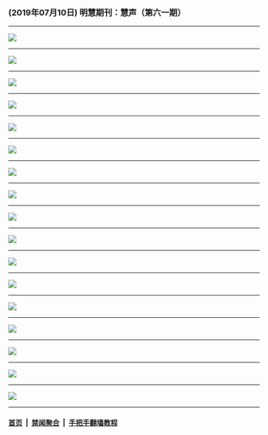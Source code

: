 ### (2019年07月10日) 明慧期刊：慧声（第六一期）

---

<img src="http://qikan.minghui.org/mhqkpage/qikanimage/2019/07/09/huisheng-61-read-online1.png"/><hr/>
<img src="http://qikan.minghui.org/mhqkpage/qikanimage/2019/07/09/huisheng-61-read-online2.png"/><hr/>
<img src="http://qikan.minghui.org/mhqkpage/qikanimage/2019/07/09/huisheng-61-read-online3.png"/><hr/>
<img src="http://qikan.minghui.org/mhqkpage/qikanimage/2019/07/09/huisheng-61-read-online4.png"/><hr/>
<img src="http://qikan.minghui.org/mhqkpage/qikanimage/2019/07/09/huisheng-61-read-online5.png"/><hr/>
<img src="http://qikan.minghui.org/mhqkpage/qikanimage/2019/07/09/huisheng-61-read-online6.png"/><hr/>
<img src="http://qikan.minghui.org/mhqkpage/qikanimage/2019/07/09/huisheng-61-read-online7.png"/><hr/>
<img src="http://qikan.minghui.org/mhqkpage/qikanimage/2019/07/09/huisheng-61-read-online8.png"/><hr/>
<img src="http://qikan.minghui.org/mhqkpage/qikanimage/2019/07/09/huisheng-61-read-online9.png"/><hr/>
<img src="http://qikan.minghui.org/mhqkpage/qikanimage/2019/07/09/huisheng-61-read-online10.png"/><hr/>
<img src="http://qikan.minghui.org/mhqkpage/qikanimage/2019/07/09/huisheng-61-read-online11.png"/><hr/>
<img src="http://qikan.minghui.org/mhqkpage/qikanimage/2019/07/09/huisheng-61-read-online12.png"/><hr/>
<img src="http://qikan.minghui.org/mhqkpage/qikanimage/2019/07/09/huisheng-61-read-online13.png"/><hr/>
<img src="http://qikan.minghui.org/mhqkpage/qikanimage/2019/07/09/huisheng-61-read-online14.png"/><hr/>
<img src="http://qikan.minghui.org/mhqkpage/qikanimage/2019/07/09/huisheng-61-read-online15.png"/><hr/>
<img src="http://qikan.minghui.org/mhqkpage/qikanimage/2019/07/09/huisheng-61-read-online16.png"/><hr/>
<img src="http://qikan.minghui.org/mhqkpage/qikanimage/2019/07/09/huisheng-61-read-online17.png"/><hr/>


#### [首页](../../../..) &nbsp;|&nbsp; [禁闻聚合](https://github.com/gfw-breaker/banned-news) &nbsp;|&nbsp; [手把手翻墙教程](https://github.com/gfw-breaker/guides) 